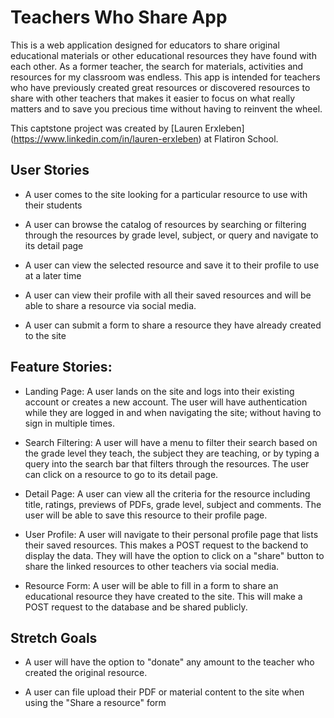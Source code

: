 # Teachers Who Share App
This is a web application designed for educators to share original educational materials or other educational resources they have found with each other. As a former teacher, the search for materials, activities and resources for my classroom was endless. This app is intended for teachers who have previously created great resources or discovered resources to share with other teachers that makes it easier to focus on what really matters and to save you precious time without having to reinvent the wheel. 

This captstone project was created by [Lauren Erxleben] (https://www.linkedin.com/in/lauren-erxleben) at Flatiron School.

## User Stories

* A user comes to the site looking for a particular resource to use with their students 

* A user can browse the catalog of resources by searching or filtering through the resources by grade level, subject, or query and navigate to its detail page

* A user can view the selected resource and save it to their profile to use at a later time

* A user can view their profile with all their saved resources and will be able to share a resource via social media.

* A user can submit a form to share a resource they have already created to the site

## Feature Stories:

* Landing Page: A user lands on the site and logs into their existing account or creates a new account. The user will have authentication while they are logged in and when navigating the site; without having to sign in multiple times.

* Search Filtering: A user will have a menu to filter their search based on the grade level they teach, the subject they are teaching, or by typing a query into the search bar that filters through the resources. The user can click on a resource to go to its detail page.

* Detail Page: A user can view all the criteria for the resource including title, ratings, previews of PDFs, grade level, subject and comments. The user will be able to save this resource to their profile page.

* User Profile: A user will navigate to their personal profile page that lists their saved resources. This makes a POST request to the backend to display the data. They will have the option to click on a "share" button to share the linked resources to other teachers via social media. 

* Resource Form: A user will be able to fill in a form to share an educational resource they have created to the site. This will make a POST request to the database and be shared publicly.

## Stretch Goals

* A user will have the option to "donate" any amount to the teacher who created the original resource.

* A user can file upload their PDF or material content to the site when using the "Share a resource" form

<!-- ## Available Scripts

In the project directory, you can run:

### `npm start`

Runs the app in the development mode.\
Open [http://localhost:3000](http://localhost:3000) to view it in your browser.

The page will reload when you make changes.\
You may also see any lint errors in the console.

### `npm test`

Launches the test runner in the interactive watch mode.\
See the section about [running tests](https://facebook.github.io/create-react-app/docs/running-tests) for more information.

### `npm run build`

Builds the app for production to the `build` folder.\
It correctly bundles React in production mode and optimizes the build for the best performance.

The build is minified and the filenames include the hashes.\
Your app is ready to be deployed!

See the section about [deployment](https://facebook.github.io/create-react-app/docs/deployment) for more information.

### `npm run eject`

**Note: this is a one-way operation. Once you `eject`, you can't go back!**

If you aren't satisfied with the build tool and configuration choices, you can `eject` at any time. This command will remove the single build dependency from your project.

Instead, it will copy all the configuration files and the transitive dependencies (webpack, Babel, ESLint, etc) right into your project so you have full control over them. All of the commands except `eject` will still work, but they will point to the copied scripts so you can tweak them. At this point you're on your own.

You don't have to ever use `eject`. The curated feature set is suitable for small and middle deployments, and you shouldn't feel obligated to use this feature. However we understand that this tool wouldn't be useful if you couldn't customize it when you are ready for it.

## Learn More

You can learn more in the [Create React App documentation](https://facebook.github.io/create-react-app/docs/getting-started).

To learn React, check out the [React documentation](https://reactjs.org/).

### Code Splitting

This section has moved here: [https://facebook.github.io/create-react-app/docs/code-splitting](https://facebook.github.io/create-react-app/docs/code-splitting)

### Analyzing the Bundle Size

This section has moved here: [https://facebook.github.io/create-react-app/docs/analyzing-the-bundle-size](https://facebook.github.io/create-react-app/docs/analyzing-the-bundle-size)

### Making a Progressive Web App

This section has moved here: [https://facebook.github.io/create-react-app/docs/making-a-progressive-web-app](https://facebook.github.io/create-react-app/docs/making-a-progressive-web-app)

### Advanced Configuration

This section has moved here: [https://facebook.github.io/create-react-app/docs/advanced-configuration](https://facebook.github.io/create-react-app/docs/advanced-configuration)

### Deployment

This section has moved here: [https://facebook.github.io/create-react-app/docs/deployment](https://facebook.github.io/create-react-app/docs/deployment)

### `npm run build` fails to minify

This section has moved here: [https://facebook.github.io/create-react-app/docs/troubleshooting#npm-run-build-fails-to-minify](https://facebook.github.io/create-react-app/docs/troubleshooting#npm-run-build-fails-to-minify) -->
